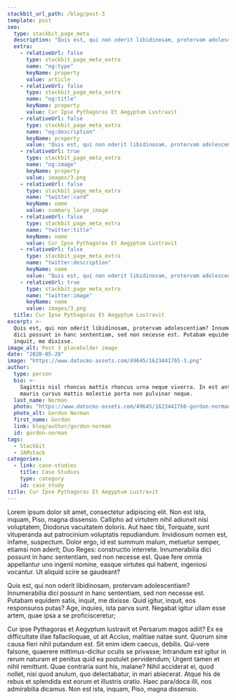 ```yaml
---
stackbit_url_path: /blog/post-3
template: post
seo:
  type: stackbit_page_meta
  description: "Quis est, qui non oderit libidinosam, protervam adolescentiam"
  extra:
    - relativeUrl: false
      type: stackbit_page_meta_extra
      name: "og:type"
      keyName: property
      value: article
    - relativeUrl: false
      type: stackbit_page_meta_extra
      name: "og:title"
      keyName: property
      value: Cur Ipse Pythagoras Et Aegyptum Lustravit
    - relativeUrl: false
      type: stackbit_page_meta_extra
      name: "og:description"
      keyName: property
      value: "Quis est, qui non oderit libidinosam, protervam adolescentiam"
    - relativeUrl: true
      type: stackbit_page_meta_extra
      name: "og:image"
      keyName: property
      value: images/3.png
    - relativeUrl: false
      type: stackbit_page_meta_extra
      name: "twitter:card"
      keyName: name
      value: summary_large_image
    - relativeUrl: false
      type: stackbit_page_meta_extra
      name: "twitter:title"
      keyName: name
      value: Cur Ipse Pythagoras Et Aegyptum Lustravit
    - relativeUrl: false
      type: stackbit_page_meta_extra
      name: "twitter:description"
      keyName: name
      value: "Quis est, qui non oderit libidinosam, protervam adolescentiam"
    - relativeUrl: true
      type: stackbit_page_meta_extra
      name: "twitter:image"
      keyName: name
      value: images/3.png
  title: Cur Ipse Pythagoras Et Aegyptum Lustravit
excerpt: >-
  Quis est, qui non oderit libidinosam, protervam adolescentiam? Innumerabilia
  dici possunt in hanc sententiam, sed non necesse est. Putabam equidem satis,
  inquit, me dixisse.
image_alt: Post 3 placeholder image
date: "2020-05-28"
image: "https://www.datocms-assets.com/49645/1623441765-3.png"
author:
  type: person
  bio: >-
    Sagittis nisl rhoncus mattis rhoncus urna neque viverra. In est ante in nibh
    mauris cursus mattis molestie porta non pulvinar neque.
  last_name: Norman
  photo: "https://www.datocms-assets.com/49645/1623441766-gordon-norman.jpg"
  photo_alt: Gordon Norman
  first_name: Gordon
  link: blog/author/gordon-norman
  id: gordon-norman
tags:
  - Stackbit
  - JAMstack
categories:
  - link: case-studies
    title: Case Studies
    type: category
    id: case_study
title: Cur Ipse Pythagoras Et Aegyptum Lustravit
---
```


Lorem ipsum dolor sit amet, consectetur adipiscing elit. Non est ista, inquam, Piso, magna dissensio. Callipho ad virtutem nihil adiunxit nisi voluptatem, Diodorus vacuitatem doloris. Aut haec tibi, Torquate, sunt vituperanda aut patrocinium voluptatis repudiandum. Invidiosum nomen est, infame, suspectum. Dolor ergo, id est summum malum, metuetur semper, etiamsi non aderit; Duo Reges: constructio interrete. Innumerabilia dici possunt in hanc sententiam, sed non necesse est. Quae fere omnia appellantur uno ingenii nomine, easque virtutes qui habent, ingeniosi vocantur. Ut aliquid scire se gaudeant?

Quis est, qui non oderit libidinosam, protervam adolescentiam? Innumerabilia dici possunt in hanc sententiam, sed non necesse est. Putabam equidem satis, inquit, me dixisse. Quid igitur, inquit, eos responsuros putas? Age, inquies, ista parva sunt. Negabat igitur ullam esse artem, quae ipsa a se proficisceretur;

Cur ipse Pythagoras et Aegyptum lustravit et Persarum magos adiit? Ex ea difficultate illae fallaciloquae, ut ait Accius, malitiae natae sunt. Quorum sine causa fieri nihil putandum est. Sit enim idem caecus, debilis. Qui-vere falsone, quaerere mittimus-dicitur oculis se privasse; Intrandum est igitur in rerum naturam et penitus quid ea postulet pervidendum; Urgent tamen et nihil remittunt. Quae contraria sunt his, malane? Nihil acciderat ei, quod nollet, nisi quod anulum, quo delectabatur, in mari abiecerat. Atque his de rebus et splendida est eorum et illustris oratio. Haec para/doca illi, nos admirabilia dicamus. Non est ista, inquam, Piso, magna dissensio.
